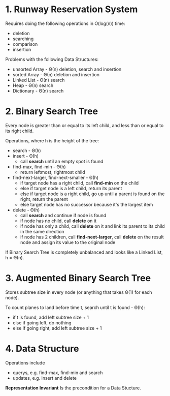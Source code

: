 # 1. Runway Reservation System
Requires doing the following operations in O(log(n)) time:
* deletion
* searching
* comparison
* insertion

Problems with the following Data Structures:
* unsorted Array - Θ(n) deletion, search and insertion
* sorted Array - Θ(n) deletion and insertion
* Linked List - Θ(n) search
* Heap - Θ(n) search
* Dictionary - Θ(n) search

# 2. Binary Search Tree
Every node is greater than or equal to its left child, and less than or equal to its right child.

Operations, where h is the height of the tree:
* search - Θ(h)
* insert - Θ(h)
  * call **search** until an empty spot is found
* find-max, find-min - Θ(h)
  * return leftmost, rightmost child
* find-next-larger, find-next-smaller - Θ(h)
  * if target node has a right child, call **find-min** on the child
  * else if target node is a left child, return its parent
  * else if target node is a right child, go up until a parent is found on the right, return the parent
  * else target node has no successor because it's the largest item
* delete - Θ(h)
  * call **search** and continue if node is found
  * if node has no child, call **delete** on it
  * if node has only a child, call **delete** on it and link its parent to its child in the same direction
  * if node has 2 children, call **find-next-larger**, call **delete** on the result node and assign its value to the original node

If Binary Search Tree is completely unbalanced and looks like a Linked List, h = Θ(n).

# 3. Augmented Binary Search Tree
Stores subtree size in every node (or anything that takes Θ(1) for each node).

To count planes to land before time t, search until t is found - Θ(h):
* if t is found, add left subtree size + 1
* else if going left, do nothing
* else if going right, add left subtree size + 1

# 4. Data Structure
Operations include
* querys, e.g. find-max, find-min and search
* updates, e.g. insert and delete

**Representation Invariant**
Is the precondition for a Data Stucture.
